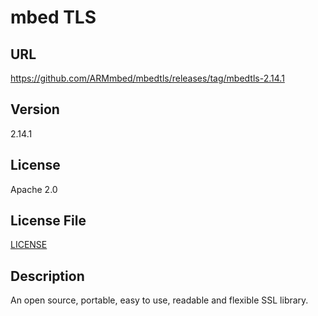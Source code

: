 # mbed TLS

## URL

https://github.com/ARMmbed/mbedtls/releases/tag/mbedtls-2.14.1

## Version

2.14.1

## License

Apache 2.0

## License File

[LICENSE](repo/LICENSE)

## Description

An open source, portable, easy to use, readable and flexible SSL library.
